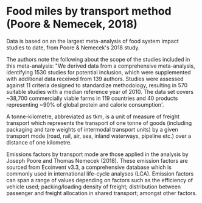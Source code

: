 # Food miles by transport method (Poore & Nemecek, 2018)

Data is based on an the largest meta-analysis of food system impact studies to date, from Poore & Nemecek's 2018 study.

The authors note the following about the scope of the studies included in this meta-analysis:
"We derived data from a comprehensive meta-analysis, identifying 1530 studies for potential inclusion, which were supplemented with additional data received from 139 authors. Studies were assessed against 11 criteria designed to standardize methodology, resulting in 570 suitable studies with a median reference year of 2010. The data set covers ~38,700 commercially viable farms in 119 countries and 40 products representing ~90% of global protein and calorie consumption'.

A tonne-kilometre, abbreviated as tkm, is a unit of measure of freight transport which represents the transport of one tonne of goods (including packaging and tare weights of intermodal transport units) by a given transport mode (road, rail, air, sea, inland waterways, pipeline etc.) over a distance of one kilometre.

Emissions factors by transport mode are those applied in the analysis by Joseph Poore and Thomas Nemecek (2018). These emission factors are sourced from Ecoinvent v3.3, a comprehensive database which is commonly used in international life-cycle analyses (LCA). Emission factors can span a range of values depending on factors such as the efficiency of vehicle used; packing/loading density of freight; distribution between passenger and freight allocation in shared transport; amongst other factors.